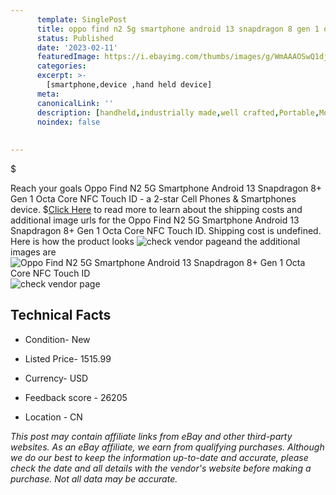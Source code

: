 ```yaml
---
      template: SinglePost
      title: oppo find n2 5g smartphone android 13 snapdragon 8 gen 1 octa core nfc touch id
      status: Published
      date: '2023-02-11'
      featuredImage: https://i.ebayimg.com/thumbs/images/g/WmAAAOSwQ1djsQPj/s-l225.jpg
      categories: 
      excerpt: >-
        [smartphone,device ,hand held device]
      meta:
      canonicalLink: ''
      description: [handheld,industrially made,well crafted,Portable,Mobile,Compact,Convenient,Lightweight,Maneuverable,Man-portable,Miniature,Carriable,Hand-held,Light,Holdable,Transportable,Mobile device,Pocket-sized,On-the-go,Wireless,Cordless,Compact size,Convenient size, smartphone,device ,hand held device]
      noindex: false
      
        
---
```

$

Reach your goals Oppo Find N2 5G Smartphone Android 13 Snapdragon 8+ Gen 1 Octa Core NFC Touch ID - a 2-star Cell Phones & Smartphones device.
$[Click Here](https://www.ebay.com/itm/175556294508?hash=item28dff8776c%3Ag%3AWmAAAOSwQ1djsQPj&mkevt=1&mkcid=1&mkrid=711-53200-19255-0&campid=%253CePNCampaignId%253E&customid=%253CreferenceId%253E&toolid=10049) to read more to learn about the shipping costs and additional image urls for the Oppo Find N2 5G Smartphone Android 13 Snapdragon 8+ Gen 1 Octa Core NFC Touch ID. Shipping cost is undefined. Here is how the product looks ![check vendor page](https://i.ebayimg.com/thumbs/images/g/WmAAAOSwQ1djsQPj/s-l225.jpg)and the additional images are![Oppo Find N2 5G Smartphone Android 13 Snapdragon 8+ Gen 1 Octa Core NFC Touch ID](https://i.ebayimg.com/images/g/WmAAAOSwQ1djsQPj/s-l960.jpg)![check vendor page](https://origin-galleryplus.ebayimg.com/ws/web/175556294508_2_0_1/225x225.jpg,https://origin-galleryplus.ebayimg.com/ws/web/175556294508_3_0_1/225x225.jpg,https://origin-galleryplus.ebayimg.com/ws/web/175556294508_4_0_1/225x225.jpg,https://origin-galleryplus.ebayimg.com/ws/web/175556294508_5_0_1/225x225.jpg,https://origin-galleryplus.ebayimg.com/ws/web/175556294508_6_0_1/225x225.jpg,https://origin-galleryplus.ebayimg.com/ws/web/175556294508_7_0_1/225x225.jpg)



 ## Technical Facts 



     
      

 - Condition- New 


      

 - Listed Price- 1515.99 


      

 - Currency- USD 


      

 - Feedback score - 26205 


      

 - Location - CN 


      
      

 *_This post may contain affiliate links from eBay and other third-party websites. As an eBay affiliate, we earn from qualifying purchases. Although we do our best to keep the information up-to-date and accurate, please check the date and all details with the vendor's website before making a purchase. Not all data may be accurate._*






